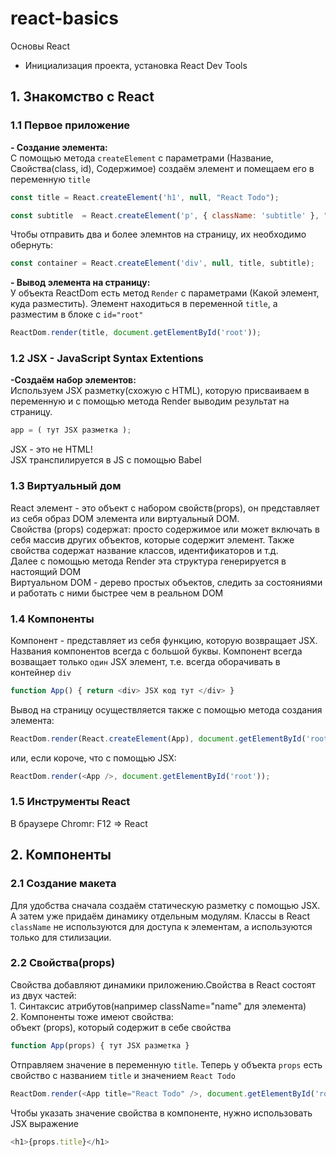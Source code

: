 # react-basics
Основы React

- Инициализация проекта, установка React Dev Tools

<h2>1. Знакомство с React</h2>
<h3>1.1 Первое приложение</h3>
<p><b>- Создание элемента:</b><br/>
С помощью метода <code>createElement</code> с параметрами (Название, Свойства(class, id), Содержимое) создаём элемент и помещаем его в переменную <code>title</code></p>

```javascript
const title = React.createElement('h1', null, "React Todo");
```

```javascript
const subtitle  = React.createElement('p', { className: 'subtitle' }, "Это первое приложение на React");
```

<p>Чтобы отправить два и более элемнтов на страницу, их необходимо обернуть:</p>

```javascript
const container = React.createElement('div', null, title, subtitle);
```

<p><b>- Вывод элемента на страницу:</b><br/>
У объекта ReactDom есть метод <code>Render</code> с параметрами (Какой элемент, куда разместить). Элемент находиться в переменной <code>title</code>, а разместим в блоке с <code>id="root"</code></p>

```javascript
ReactDom.render(title, document.getElementById('root'));
```

<h3>1.2 JSX - JavaScript Syntax Extentions</h3>
<p><b>-Создаём набор элементов:</b><br/>
Используем JSX разметку(cхожую с HTML), которую присваиваем в переменную и с помощью метода Render выводим результат на страницу.</p>

```javascript
app = ( тут JSX разметка );
```

<p>JSX - это не HTML!<br/>JSX транспилируется в JS с помощью Babel</p>
<h3>1.3 Виртуальный дом</h3>
<p>React элемент - это объект с набором свойств(props), он представляет из себя образ DOM элемента или виртуальный DOM.<br/>Свойства (props) содержат: просто содержимое или может включать в себя массив других объектов, которые содержит элемент. Также свойства содержат название классов, идентификаторов и т.д.<br/>Далее с помощью метода Render эта структура генерируется в настоящий DOM<br/>Виртуальном DOM - дерево простых объектов, следить за состояниями и работать с ними быстрее чем в реальном DOM</p>
<h3>1.4 Компоненты</h3>
<p>Компонент - представляет из себя функцию, которую возвращает JSX. Названия компонентов всегда с большой буквы. Компонент всегда возващает только <code>один</code> JSX элемент, т.е. всегда оборачивать в контейнер <code>div</code></p>

```javascript
function App() { return <div> JSX код тут </div> }
```

<p>Вывод на страницу осуществляется также с помощью метода создания элемента:</p>

```javascript
ReactDom.render(React.createElement(App), document.getElementById('root'));
```

<p>или, если короче, что с помощью JSX:</p>

```javascript
ReactDom.render(<App />, document.getElementById('root'));
```

<h3>1.5 Инструменты React</h3>
<p>В браузере Chromr: F12 => React</p>

<h2>2. Компоненты</h2>
<h3>2.1 Создание макета</h3>
<p>Для удобства сначала создаём статическую разметку с помощью JSX. А затем уже придаём динамику отдельным модулям. Классы в React <code>className</code> не используются для доступа к элементам, а используются только для стилизации.</p>
<h3>2.2 Свойства(props)</h3>
<p>Свойства добавляют динамики приложению.Свойства в React состоят из двух частей:<br/>
1. Синтаксис атрибутов(например className="name" для элемента)<br/>
2. Компоненты тоже имеют свойства:<br/
-При написании компонента мы создаём функцию, которая принимает параметр, этот параметр представляет из себя <code>объект (props)</code>, который содержит в себе свойства</p>

```javascript
function App(props) { тут JSX разметка }
```

<p>Отправляем значение в переменную <code>title</code>. Теперь у объекта <code>props</code> есть свойство с названием <code>title</code> и значением <code>React Todo</code></p>

```javascript
ReactDom.render(<App title="React Todo" />, document.getElementById('root'));
```

<p>Чтобы указать значение свойства в компоненте, нужно использовать JSX выражение</p>

```javascript
<h1>{props.title}</h1>
```
